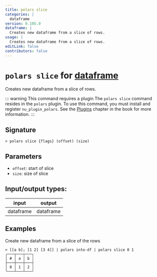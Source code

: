 ```yaml
---
title: polars slice
categories: |
  dataframe
version: 0.105.0
dataframe: |
  Creates new dataframe from a slice of rows.
usage: |
  Creates new dataframe from a slice of rows.
editLink: false
contributors: false
---
```

<!-- This file is automatically generated. Please edit the command in https://github.com/nushell/nushell instead. -->

# `polars slice` for [dataframe](/commands/categories/dataframe.md)

<div class='command-title'>Creates new dataframe from a slice of rows.</div>

::: warning This command requires a plugin
The `polars slice` command resides in the `polars` plugin.
To use this command, you must install and register `nu_plugin_polars`.
See the [Plugins](/book/plugins.html) chapter in the book for more information.
:::


## Signature

```> polars slice {flags} (offset) (size)```

## Parameters

 -  `offset`: start of slice
 -  `size`: size of slice


## Input/output types:

| input     | output    |
| --------- | --------- |
| dataframe | dataframe |
## Examples

Create new dataframe from a slice of the rows
```nu
> [[a b]; [1 2] [3 4]] | polars into-df | polars slice 0 1
╭───┬───┬───╮
│ # │ a │ b │
├───┼───┼───┤
│ 0 │ 1 │ 2 │
╰───┴───┴───╯

```
